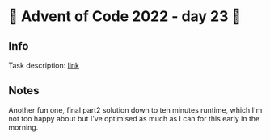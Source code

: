 # 🎄 Advent of Code 2022 - day 23 🎄

## Info

Task description: [link](https://adventofcode.com/2022/day/23)

## Notes
Another fun one, final part2 solution down to ten minutes runtime, which I'm not too happy about but I've optimised as much as I can for this early in the morning.
